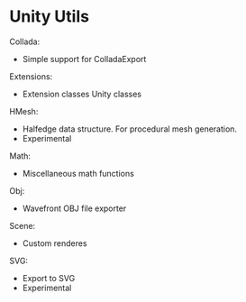 # Unity Utils 

Collada:
- Simple support for ColladaExport

Extensions:
- Extension classes Unity classes

HMesh:
- Halfedge data structure. For procedural mesh generation.
- Experimental

Math:
- Miscellaneous math functions

Obj:
- Wavefront OBJ file exporter

Scene:
- Custom renderes

SVG:
- Export to SVG
- Experimental

